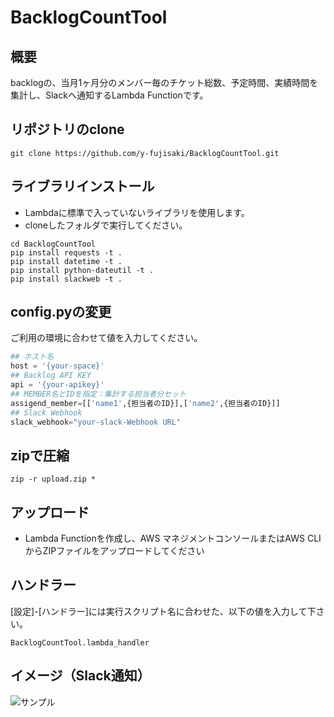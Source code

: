 # BacklogCountTool
## 概要
backlogの、当月1ヶ月分のメンバー毎のチケット総数、予定時間、実績時間を集計し、Slackへ通知するLambda Functionです。

## リポジトリのclone
```
git clone https://github.com/y-fujisaki/BacklogCountTool.git
```

## ライブラリインストール
* Lambdaに標準で入っていないライブラリを使用します。
* cloneしたフォルダで実行してください。

```
cd BacklogCountTool
pip install requests -t .
pip install datetime -t .
pip install python-dateutil -t .
pip install slackweb -t .
```

## config.pyの変更
ご利用の環境に合わせて値を入力してください。

``` config.py
## ホスト名
host = '{your-space}' 
## Backlog API KEY
api = '{your-apikey}'
## MEMBER名とIDを指定：集計する担当者分セット
assigend_member=[['name1',{担当者のID}],['name2',{担当者のID}]]
## Slack Webhook
slack_webhook="your-slack-Webhook URL"

```

## zipで圧縮

```
zip -r upload.zip *
```

## アップロード
* Lambda Functionを作成し、AWS マネジメントコンソールまたはAWS CLIからZIPファイルをアップロードしてください

## ハンドラー
[設定]-[ハンドラー]には実行スクリプト名に合わせた、以下の値を入力して下さい。

```
BacklogCountTool.lambda_handler
```

## イメージ（Slack通知）
![サンプル](https://s3-ap-northeast-1.amazonaws.com/backlog-count-tool/image.png "サンプル")

